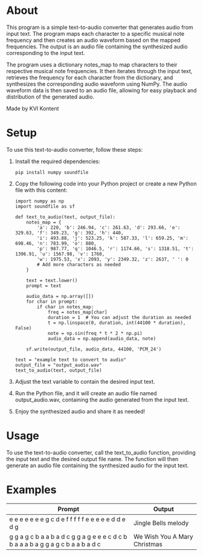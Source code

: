 # About
This program is a simple text-to-audio converter that generates audio from input text. The program maps each character to a specific musical note frequency and then creates an audio waveform based on the mapped frequencies. The output is an audio file containing the synthesized audio corresponding to the input text.

The program uses a dictionary notes_map to map characters to their respective musical note frequencies. It then iterates through the input text, retrieves the frequency for each character from the dictionary, and synthesizes the corresponding audio waveform using NumPy. The audio waveform data is then saved to an audio file, allowing for easy playback and distribution of the generated audio.

Made by KVI Kontent

# Setup
To use this text-to-audio converter, follow these steps:

1. Install the required dependencies:
   ```
   pip install numpy soundfile
   ```
2. Copy the following code into your Python project or create a new Python file with this content:
   ```
   import numpy as np
   import soundfile as sf
   
   def text_to_audio(text, output_file):
       notes_map = {
           'a': 220, 'b': 246.94, 'c': 261.63, 'd': 293.66, 'e': 329.63, 'f': 349.23, 'g': 392, 'h': 440,
           'i': 493.88, 'j': 523.25, 'k': 587.33, 'l': 659.25, 'm': 698.46, 'n': 783.99, 'o': 880,
           'p': 987.77, 'q': 1046.5, 'r': 1174.66, 's': 1318.51, 't': 1396.91, 'u': 1567.98, 'v': 1760,
           'w': 1975.53, 'x': 2093, 'y': 2349.32, 'z': 2637, ' ': 0
           # Add more characters as needed
       }
   
       text = text.lower()
       prompt = text
   
       audio_data = np.array([])
       for char in prompt:
           if char in notes_map:
               freq = notes_map[char]
               duration = 1  # You can adjust the duration as needed
               t = np.linspace(0, duration, int(44100 * duration), False)
               note = np.sin(freq * t * 2 * np.pi)
               audio_data = np.append(audio_data, note)
   
       sf.write(output_file, audio_data, 44100, 'PCM_24')
   
   text = "example text to convert to audio"
   output_file = "output_audio.wav"
   text_to_audio(text, output_file)

   ```

3. Adjust the text variable to contain the desired input text.
4. Run the Python file, and it will create an audio file named output_audio.wav, containing the audio generated from the input text.

5. Enjoy the synthesized audio and share it as needed!

# Usage
To use the text-to-audio converter, call the text_to_audio function, providing the input text and the desired output file name. The function will then generate an audio file containing the synthesized audio for the input text.

# Examples

| Prompt | Output |
|--------|--------|
| e e e e e e e g c d e f f f f f e e e e e d d e d g | Jingle Bells melody |
| g g a g c b a a b a d c g g a g e e e c d c b b a a a b a g g a g c b a a b a d c | We Wish You A Mary Christmas |
